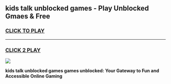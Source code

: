 
## kids talk unblocked games - Play Unblocked Gmaes & Free
<h3>
<a href="https://news.freeplayer.one?title=kids_talk_unblocked_games&ref=16F">CLICK TO PLAY</a></h3>
<hr>

<h3>
<a href="https://news.freeplayer.one?title=kids_talk_unblocked_games&ref=16F">CLICK 2 PLAY</a>
  
</h3>

<a href="https://news.freeplayer.one?title=kids_talk_unblocked_games&ref=16F/"><img src="https://clearcache.store/games.png"></a>


**kids talk unblocked games games unblocked: Your Gateway to Fun and Accessible Online Gaming**
